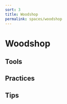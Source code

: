 ```yaml
---
sort: 3
title: Woodshop
permalink: spaces/woodshop
---
```

# Woodshop
## Tools
## Practices
## Tips
